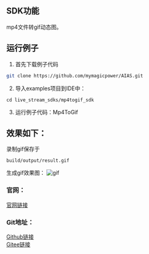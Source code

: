 ## SDK功能
mp4文件转gif动态图。

## 运行例子
1. 首先下载例子代码
```bash
git clone https://github.com/mymagicpower/AIAS.git
```

2. 导入examples项目到IDE中：
```
cd live_stream_sdks/mp4togif_sdk
```

3. 运行例子代码：Mp4ToGif


## 效果如下：
录制gif保存于
```
build/output/result.gif
```

生成gif效果图：
![gif](https://aias-home.oss-cn-beijing.aliyuncs.com/AIAS/video_sdk/result.gif)

### 官网：
[官网链接](http://www.aias.top/)

### Git地址：   
[Github链接](https://github.com/mymagicpower/AIAS)    
[Gitee链接](https://gitee.com/mymagicpower/AIAS)   
